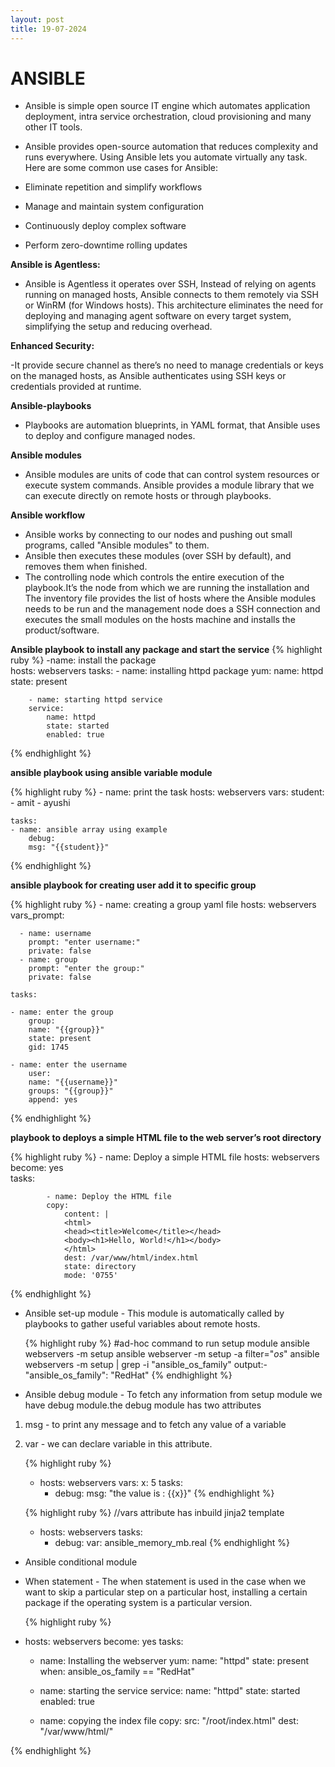 ```yaml
---
layout: post
title: 19-07-2024
---
```


# ANSIBLE

- Ansible is simple open source IT engine which automates application deployment, intra service orchestration, cloud provisioning and many other IT tools.

- Ansible provides open-source automation that reduces complexity and runs everywhere. Using Ansible lets you automate virtually any task. Here are some common use cases for Ansible:

- Eliminate repetition and simplify workflows

- Manage and maintain system configuration

- Continuously deploy complex software

- Perform zero-downtime rolling updates

**Ansible is Agentless:**

- Ansible is Agentless it operates over SSH, Instead of relying on agents running on managed hosts, Ansible connects to them remotely via SSH or WinRM (for Windows hosts). This architecture eliminates the need for deploying and managing agent software on every target system, simplifying the setup and reducing overhead.

**Enhanced Security:**

-It provide secure channel as there’s no need to manage credentials or keys on the managed hosts, as Ansible authenticates using SSH keys or credentials provided at runtime.

**Ansible-playbooks**

- Playbooks are automation blueprints, in YAML format, that Ansible uses to deploy and configure managed nodes.

**Ansible modules**

- Ansible modules are units of code that can control system resources or execute system commands. Ansible provides a module library that we can execute directly on remote hosts or through playbooks. 


**Ansible workflow**

- Ansible works by connecting to our nodes and pushing out small programs, called "Ansible modules" to them.
-  Ansible then executes these modules (over SSH by default), and removes them when finished.
- The controlling node  which controls the entire execution of the playbook.It’s the node from which we are running the installation and The inventory file provides the list of hosts where the Ansible modules needs to be run and the management node does a SSH connection and executes the small modules on the hosts machine and installs the product/software.


**Ansible playbook to install any package and start the service**
  {% highlight ruby %}
   -name: install the package                                        
    hosts: webservers
    tasks:
        - name: installing httpd package
        yum:
            name: httpd
            state: present

        - name: starting httpd service
        service:
            name: httpd
            state: started
            enabled: true      
  {% endhighlight %}


**ansible playbook using ansible variable module**

  {% highlight ruby %}
    - name: print the task
    hosts: webservers
    vars:
        student:
        - amit
        - ayushi

    tasks:
    - name: ansible array using example
        debug:
        msg: "{{student}}"    
 {% endhighlight %}



**ansible playbook for creating user add it to specific group**
  
  {% highlight ruby %}
    - name: creating a group yaml file
    hosts: webservers
    vars_prompt:

      - name: username
        prompt: "enter username:"
        private: false  
      - name: group
        prompt: "enter the group:"
        private: false  

    tasks:

    - name: enter the group  
        group:
        name: "{{group}}"
        state: present
        gid: 1745

    - name: enter the username
        user:
        name: "{{username}}"
        groups: "{{group}}"
        append: yes   
    
 {% endhighlight %}


 **playbook to deploys a simple HTML file to the web server’s root directory**

  {% highlight ruby %}
      - name: Deploy a simple HTML file
        hosts: webservers
        become: yes  
        tasks:

            - name: Deploy the HTML file
            copy:
                content: |
                <html>
                <head><title>Welcome</title></head>
                <body><h1>Hello, World!</h1></body>
                </html>
                dest: /var/www/html/index.html
                state: directory
                mode: '0755'
      
  {% endhighlight %}

- Ansible set-up module - This module is automatically called by playbooks to gather useful variables about remote hosts.

   {% highlight ruby %}
    #ad-hoc command to run setup module
    ansible webservers -m setup
    ansible webserver -m setup -a filter="*os*"
    ansible webservers -m setup | grep -i "ansible_os_family"
    output:-
    "ansible_os_family": "RedHat"
   {% endhighlight %}


- Ansible debug module - To fetch any information from setup module we have debug module.the debug module has two attributes
1. msg - to print any message and to fetch any value of a variable
2. var - we can declare variable in this attribute.


   {% highlight ruby %}
   - hosts: webservers
     vars:
       x: 5
     tasks:
      - debug:
          msg: "the value is : {{x}}"
   {% endhighlight %}


   {% highlight ruby %}
      //vars attribute has inbuild jinja2 template 
   - hosts: webservers
     tasks:
      - debug:
          var: ansible_memory_mb.real
   {% endhighlight %}

- Ansible conditional module

- When statement - The when statement is used in the case when we want to skip a particular step on a particular host, installing a certain package if the operating system is a particular version.
 

  {% highlight ruby %}
 - hosts: webservers
   become: yes
   tasks:
    - name: Installing the webserver
      yum:
       name: "httpd"
       state: present
      when: ansible_os_family == "RedHat"


   - name: starting the service
     service:
       name: "httpd"
       state: started
       enabled: true

   - name: copying the index file
     copy:
       src: "/root/index.html"
       dest: "/var/www/html/"
                                  
  {% endhighlight %}


























 



